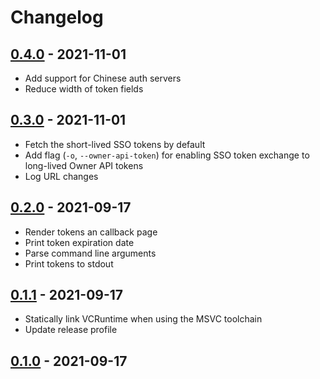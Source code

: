 # Changelog

## [0.4.0] - 2021-11-01

- Add support for Chinese auth servers
- Reduce width of token fields

## [0.3.0] - 2021-11-01

- Fetch the short-lived SSO tokens by default
- Add flag (`-o`, `--owner-api-token`) for enabling SSO token exchange to long-lived Owner API tokens
- Log URL changes

## [0.2.0] - 2021-09-17

- Render tokens an callback page
- Print token expiration date
- Parse command line arguments
- Print tokens to stdout

## [0.1.1] - 2021-09-17

- Statically link VCRuntime when using the MSVC toolchain
- Update release profile

## [0.1.0] - 2021-09-17

[0.4.0]: https://github.com/adriankumpf/tesla_auth/compare/v0.3.0...v0.4.0
[0.3.0]: https://github.com/adriankumpf/tesla_auth/compare/v0.2.0...v0.3.0
[0.2.0]: https://github.com/adriankumpf/tesla_auth/compare/v0.1.1...v0.2.0
[0.1.1]: https://github.com/adriankumpf/tesla_auth/compare/v0.1.0...v0.1.1
[0.1.0]: https://github.com/adriankumpf/tesla_auth/compare/bd52d8b...v0.1.0
